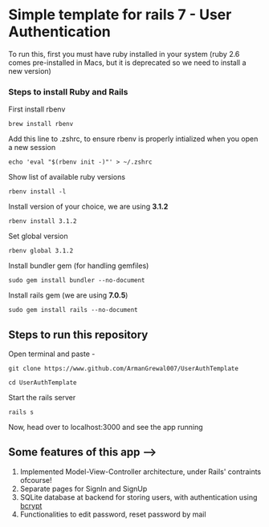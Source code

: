 # Simple template for rails 7 - User Authentication

To run this, first you must have ruby installed in your system (ruby 2.6 comes pre-installed in Macs, but it is deprecated so
we need to install a new version)

### Steps to install Ruby and Rails
First install rbenv
```terminal
brew install rbenv
```
Add this line to .zshrc, to ensure rbenv is properly intialized when you open a new session 
```terminal
echo 'eval "$(rbenv init -)"' > ~/.zshrc
```
Show list of available ruby versions
```terminal
rbenv install -l
```
Install version of your choice, we are using **3.1.2**
```terminal
rbenv install 3.1.2
```
Set global version
```terminal
rbenv global 3.1.2
```
Install bundler gem (for handling gemfiles)
```terminal
sudo gem install bundler --no-document
```
Install rails gem (we are using **7.0.5**)
```terminal
sudo gem install rails --no-document
```



## Steps to run this repository
Open terminal and paste - 
```terminal
git clone https://www.github.com/ArmanGrewal007/UserAuthTemplate
```
```terminal
cd UserAuthTemplate
```
Start the rails server
```terminal
rails s
```
Now, head over to localhost:3000 and see the app running



## Some features of this app -->
1. Implemented Model-View-Controller architecture, under Rails' contraints ofcourse!
2. Separate pages for SignIn and SignUp
3. SQLite database at backend for storing users, with authentication using [bcrypt](https://en.wikipedia.org/wiki/Bcrypt)
4. Functionalities to edit password, reset password by mail
